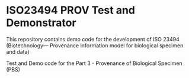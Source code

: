 # ISO23494 PROV Test and Demonstrator

This repository contains demo code for the development of ISO 23494 (Biotechnology— Provenance information model for biological specimen and data) 

Test and Demo code for the Part 3 - Provenance of Biological Specimen (PBS)


